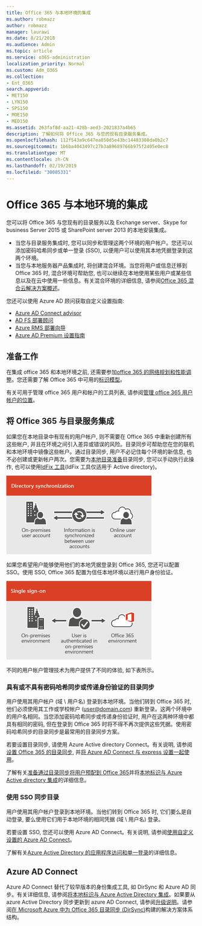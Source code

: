 ```yaml
---
title: Office 365 与本地环境的集成
ms.author: robmazz
author: robmazz
manager: laurawi
ms.date: 8/21/2018
ms.audience: Admin
ms.topic: article
ms.service: o365-administration
localization_priority: Normal
ms.custom: Adm_O365
ms.collection:
- Ent_O365
search.appverid:
- MET150
- LYN150
- SPS150
- MOE150
- MED150
ms.assetid: 263faf8d-aa21-428b-aed3-2021837a4b65
description: 了解如何将 Office 365 与您的现有目录服务集成。
ms.openlocfilehash: 112f543a9c647ea850d5e43bc14483308da0b2c7
ms.sourcegitcommit: 1b6ba4043497c27b3a89689766b975f2405e0ec8
ms.translationtype: MT
ms.contentlocale: zh-CN
ms.lasthandoff: 02/19/2019
ms.locfileid: "30085331"
---
```

# <a name="office-365-integration-with-on-premises-environments"></a>Office 365 与本地环境的集成

您可以将 Office 365 与您现有的目录服务以及 Exchange server、Skype for business Server 2015 或 SharePoint server 2013 的本地安装集成。
  
 - 当您与目录服务集成时, 您可以同步和管理这两个环境的用户帐户。您还可以添加密码哈希同步或单一登录 (SSO), 以便用户可以使用其本地凭据登录到这两个环境。
 - 当您与本地服务器产品集成时, 将创建混合环境。当您将用户或信息迁移到 Office 365 时, 混合环境可帮助您, 也可以继续在本地使用某些用户或某些信息以及在云中使用一些信息。有关混合环境的详细信息, 请参阅[Office 365 混合云解决方案概述](https://support.office.com/article/59616fab-acdb-40e9-b414-cf0c965c80b7)。

您还可以使用 Azure AD 顾问获取自定义设置指南:
- [Azure AD Connect advisor](https://aka.ms/aadconnectpwsync)
- [AD FS 部署顾问](https://aka.ms/adfsguidance)
- [Azure RMS 部署向导](https://aka.ms/azuremsguidance)
- [Azure AD Premium 设置指南](https://aka.ms/aadpguidance)
   
## <a name="before-you-begin"></a>准备工作
在集成 office 365 和本地环境之前, 还需要参加[office 365 的网络规划和性能调整](network-planning-and-performance.md)。您还需要了解 Office 365 中可用的[标识模型](about-office-365-identity.md)。 

有关可用于管理 office 365 用户和帐户的工具列表, 请参阅[管理 office 365 用户帐户的位置](manage-office-365-accounts.md)。 
  
## <a name="integrate-office-365-with-directory-services"></a>将 Office 365 与目录服务集成
如果您在本地目录中有现有的用户帐户, 则不需要在 Office 365 中重新创建所有这些帐户, 并且在环境之间引入差异或错误的风险。目录同步可帮助您在您的联机和本地环境中镜像这些帐户。通过目录同步, 用户不必记住每个环境的新信息, 也不必创建或更新帐户两次。您需要为[本地目录准备](prepare-for-directory-synchronization.md)目录同步, 您可以手动执行此操作, 也可以使用[IdFix 工具](install-and-run-idfix.md)(IdFix 工具仅适用于 Active directory)。 
  
![使用目录同步将本地和联机用户帐户信息保持同步](media/a64af0d0-9be6-46b1-8727-277e683abf5e.png)
  
如果您希望用户能够使用他们的本地凭据登录到 Office 365, 您还可以配置 SSO。使用 SSO, Office 365 配置为信任本地环境以进行用户身份验证。
  
![使用单一登录, 在本地和联机环境中都可以使用相同的帐户。](media/d76235f2-8a53-405e-b8ef-dfa4cfc208b8.png)
  
不同的用户帐户管理技术为用户提供了不同的体验, 如下表所示。
 
### <a name="directory-synchronization-with-or-without-password-hash-synchronization-or-pass-through-authentication"></a>**具有或不具有密码哈希同步或传递身份验证的目录同步**
用户使用其用户帐户 (域 \ 用户名) 登录到本地环境。当他们转到 Office 365 时, 他们必须使用其工作或学校帐户 (user@domain.com) 重新登录。这两个环境中的用户名相同。当您添加密码哈希同步或传递身份验证时, 用户在这两种环境中都具有相同的密码, 但在登录到 Office 365 时将不得不再次提供这些凭据。使用密码哈希同步的目录同步是最常用的目录同步方案。

若要设置目录同步, 请使用 Azure Active directory Connect。有关说明, 请参阅[设置 Office 365 的目录同步](set-up-directory-synchronization.md), 并[将 Azure AD Connect 与 express 设置一起使用](https://go.microsoft.com/fwlink/p/?LinkId=698537)。

了解有关[准备通过目录同步将用户预配到 Office 365](prepare-for-directory-synchronization.md)并将[本地标识与 Azure Active directory 集成](https://go.microsoft.com/fwlink/?LinkId=518101)的详细信息。

### <a name="directory-synchronization-with-sso"></a>**使用 SSO 同步目录**
用户使用其用户帐户登录到本地环境。当他们转到 Office 365 时, 它们要么是自动登录, 要么使用它们用于本地环境的相同凭据 (域 \ 用户名) 登录。

若要设置 SSO, 您还可以使用 Azure AD Connect。有关说明, 请参阅[使用自定义设置的 Azure AD Connect](https://go.microsoft.com/fwlink/p/?LinkID=698430)。

了解有关[Azure Active Directory 的应用程序访问和单一登录](https://go.microsoft.com/fwlink/p/?LinkId=698604)的详细信息。

## <a name="azure-ad-connect"></a>Azure AD Connect
Azure AD Connect 替代了较早版本的身份集成工具, 如 DirSync 和 Azure AD 同步。有关详细信息, 请参阅[将本地标识与 Azure Active Directory 集成](https://go.microsoft.com/fwlink/p/?LinkId=527969)。如果要从 azure Active Directory 同步更新到 azure AD Connect, 请参阅[升级说明](https://go.microsoft.com/fwlink/p/?LinkId=733240)。请参阅[在 Microsoft Azure 中为 Office 365 目录同步 (DirSync)](https://go.microsoft.com/fwlink/?LinkId=517887)构建的解决方案体系结构。